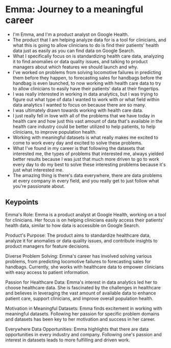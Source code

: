 # Emma: Journey to a meaningful career

- I'm Emma, and I'm a product analyst on Google Health.
- The product that I am helping analyze data for is a tool for clinicians, and what this is going to allow clinicians to do is find their patients' health data just as easily as you can find data on Google Search.
- What I specifically focus on is standardizing health care data, analyzing it to find anomalies or data quality issues, and talking to product managers about which features we should launch and why.
- I've worked on problems from solving locomotive failures in predicting them before they happen, to forecasting sales for handbags before the handbag is even launched, to now working with health care data to try to allow clinicians to easily have their patients' data at their fingertips.
- I was really interested in working in data analytics, but I was trying to figure out what type of data I wanted to work with or what field within data analytics I wanted to focus on because there are so many.
- I was ultimately drawn towards working with health care data.
- I just really fell in love with all of the problems that we have today in health care and how just this vast amount of data that's available in the health care industry could be better utilized to help patients, to help clinicians, to improve population health.
- Working with meaningful datasets is what really makes me excited to come to work every day and excited to solve these problems.
- What I've found in my career is that following the datasets that interested me, the types of problems that interested me, always yielded better results because I was just that much more driven to go to work every day to do my best to solve these interesting problems because it's just what interested me.
- The amazing thing is there's data everywhere, there are data problems at every company in every field, and you really get to just follow what you're passionate about.

## Keypoints

Emma's Role: Emma is a product analyst at Google Health, working on a tool for clinicians. Her focus is on helping clinicians easily access their patients' health data, similar to how data is accessible on Google Search.

Product's Purpose: The product aims to standardize healthcare data, analyze it for anomalies or data quality issues, and contribute insights to product managers for feature decisions.

Diverse Problem Solving: Emma's career has involved solving various problems, from predicting locomotive failures to forecasting sales for handbags. Currently, she works with healthcare data to empower clinicians with easy access to patient information.

Passion for Healthcare Data: Emma's interest in data analytics led her to choose healthcare data. She is fascinated by the challenges in healthcare and believes in leveraging the vast amount of available data to enhance patient care, support clinicians, and improve overall population health.

Motivation in Meaningful Datasets: Emma finds excitement in working with meaningful datasets. Following her passion for specific problem domains and datasets has been key to her motivation and success in her career.

Everywhere Data Opportunities: Emma highlights that there are data opportunities in every industry and company. Following one's passion and interest in datasets leads to more fulfilling and driven work.
